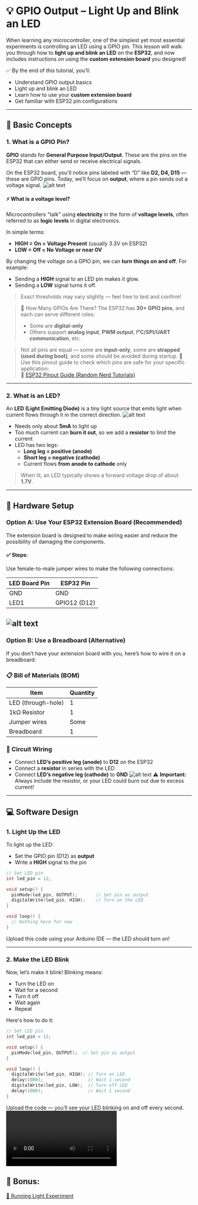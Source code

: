 # 💡 GPIO Output – Light Up and Blink an LED  

When learning any microcontroller, one of the simplest yet most essential experiments is controlling an LED using a GPIO pin. This lesson will walk you through how to **light up and blink an LED** on the **ESP32**, and now includes instructions on using the **custom extension board** you designed!

✅ By the end of this tutorial, you’ll:
- Understand GPIO output basics
- Light up and blink an LED
- Learn how to use your **custom extension board**
- Get familiar with ESP32 pin configurations

---

## 🧠 Basic Concepts

### 1. What is a GPIO Pin?

**GPIO** stands for **General Purpose Input/Output**. These are the pins on the ESP32 that can either send or receive electrical signals.

On the ESP32 board, you’ll notice pins labeled with “D” like **D2, D4, D15** — these are GPIO pins. Today, we’ll focus on **output**, where a pin sends out a voltage signal.
![alt text](image.png)
#### ⚡ What is a voltage level?

Microcontrollers "talk" using **electricity** in the form of **voltage levels**, often referred to as **logic levels** in digital electronics.

In simple terms:
- **HIGH = On = Voltage Present** (usually 3.3V on ESP32)
- **LOW = Off = No Voltage or near 0V**

By changing the voltage on a GPIO pin, we can **turn things on and off**. For example:
- Sending a **HIGH** signal to an LED pin makes it glow.
- Sending a **LOW** signal turns it off.

> Exact thresholds may vary slightly — feel free to test and confirm!


> 📐 How Many GPIOs Are There?
> The ESP32 has **30+ GPIO pins**, and each can serve different roles:
> - Some are **digital-only**
> - Others support **analog input**, **PWM output**, **I²C/SPI/UART communication**, etc.

> Not all pins are equal — some are **input-only**, some are **strapped (used during boot)**, and some should be avoided during startup.
> 🧭 Use this pinout guide to check which pins are safe for your specific application:  
🔗 [ESP32 Pinout Guide (Random Nerd Tutorials)](https://randomnerdtutorials.com/esp32-pinout-reference-gpios/)


---

### 2. What is an LED?

An **LED (Light Emitting Diode)** is a tiny light source that emits light when current flows through it in the correct direction.
![alt text](image-1.png)
- Needs only about **5mA** to light up
- Too much current can **burn it out**, so we add a **resistor** to limit the current
- LED has two legs:  
  - **Long leg = positive (anode)**  
  - **Short leg = negative (cathode)**  
  - Current flows **from anode to cathode** only

> When lit, an LED typically shows a forward voltage drop of about **1.7V**.

---

## 🔌 Hardware Setup

### Option A: Use Your ESP32 **Extension Board** (Recommended)

The extension board is designed to make wiring easier and reduce the possibility of damaging the components.

#### ✅ Steps:
Use female-to-male jumper wires to make the following connections:

| LED Board Pin | ESP32 Pin        |
|---------------|------------------|
| GND           | GND              |
| LED1          | GPIO12 (D12)     |

![alt text](b6b39592ff6a04e317d677cea708147.jpg)
---


### Option B: Use a Breadboard (Alternative)

If you don’t have your extension board with you, here’s how to wire it on a breadboard:

### 📋 Bill of Materials (BOM)

| Item               | Quantity |
|--------------------|----------|
| LED (through-hole) | 1        |
| 1kΩ Resistor       | 1        |
| Jumper wires       | Some     |
| Breadboard         | 1        |

### 🧩 Circuit Wiring

- Connect **LED’s positive leg (anode)** to **D12** on the ESP32
- Connect a **resistor** in series with the LED
- Connect **LED’s negative leg (cathode)** to **GND**
![alt text](image-2.png)
⚠️ **Important:** Always include the resistor, or your LED could burn out due to excess current!

---

## 💻 Software Design

### 1. Light Up the LED

To light up the LED:
- Set the GPIO pin (D12) as **output**
- Write a **HIGH** signal to the pin

```cpp
// Set LED pin
int led_pin = 12;

void setup() {
  pinMode(led_pin, OUTPUT);       // Set pin as output
  digitalWrite(led_pin, HIGH);    // Turn on the LED
}

void loop() {
  // Nothing here for now
}
```

Upload this code using your Arduino IDE — the LED should turn on!

---

### 2. Make the LED Blink

Now, let’s make it blink! Blinking means:
- Turn the LED on
- Wait for a second
- Turn it off
- Wait again
- Repeat

Here's how to do it:

```cpp
// Set LED pin
int led_pin = 12;

void setup() {
  pinMode(led_pin, OUTPUT);  // Set pin as output
}

void loop() {
  digitalWrite(led_pin, HIGH); // Turn on LED
  delay(1000);                 // Wait 1 second
  digitalWrite(led_pin, LOW);  // Turn off LED
  delay(1000);                 // Wait 1 second
}
```

Upload the code — you’ll see your LED blinking on and off every second.
<video controls src="ce634d663ada75c5fe49fb9b622348c5.mp4" title="LED blinking"></video>


## 🧠 Bonus:
[🌈 Running Light Experiment](GPIO_Output_Arduino\LED_RunningLight.md)